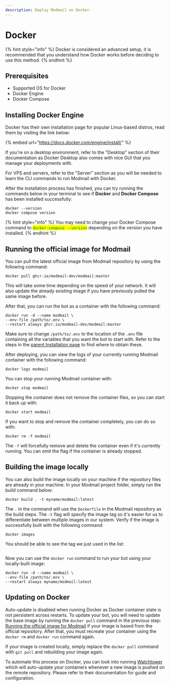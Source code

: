 ```yaml
---
description: Deploy Modmail on Docker.
---
```


# Docker

{% hint style="info" %}
Docker is considered an advanced setup, it is recommended that you understand how Docker works before deciding to use this method.
{% endhint %}

## Prerequisites

* Supported OS for Docker
* Docker Engine
* Docker Compose

## Installing Docker Engine

Docker has their own installation page for popular Linux-based distros, read them by visiting the link below:

{% embed url="https://docs.docker.com/engine/install/" %}

If you're on a desktop environment, refer to the "Desktop" section of their documentation as Docker Desktop also comes with nice GUI that you manage your deployments with.

For VPS and servers, refer to the "Server" section as you will be needed to learn the CLI commands to run Modmail with Docker.

After the installation process has finished, you can try running the commands below in your terminal to see if **Docker** and **Docker Compose** has been installed successfully:

```docker
docker --version
docker compose version
```

{% hint style="info" %}
You may need to change your Docker Compose command to <mark style="color:green;">`docker-compose --version`</mark> depending on the version you have installed.
{% endhint %}

## Running the official image for Modmail

You can pull the latest official image from Modmail repository by using the following command:

```docker
docker pull ghcr.io/modmail-dev/modmail:master
```

This will take some time depending on the speed of your network. It will also update the already existing image if you have previously pulled the same image before.

After that, you can run the bot as a container with the following command:

```docker
docker run -d --name modmail \
--env-file /path/to/.env \
--restart always ghcr.io/modmail-dev/modmail:master
```

Make sure to change `/path/to/.env` to the location of the `.env` file containing all the variables that you want the bot to start with. Refer to the steps in the [parent Installation page](../#preparing-your-environmental-variables) to find where to obtain these.

After deploying, you can view the logs of your currently running Modmail container with the following command:

```docker
docker logs modmail
```

You can stop your running Modmail container with:

```
docker stop modmail
```

Stopping the container does not remove the container files, so you can start it back up with:

```
docker start modmail
```

If you want to stop and remove the container completely, you can do so with:

```
docker rm -f modmail
```

The `-f` will forcefully remove and delete the container even if it's currently running. You can omit the flag if the container is already stopped.

## Building the image locally

You can also build the image locally on your machine if the repository files are already in your machine. In your Modmail project folder, simply run the build command below:

```
docker build . -t myname/modmail:latest
```

The `.` in the command will use the `Dockerfile` in the Modmail repository as the build steps. The `-t` flag will specify the image tag so it's easier for us to differentiate between multiple images in our system. Verify if the image is successfully built with the following command:

```
docker images
```

You should be able to see the tag we just used in the list:

<figure><img src="../../.gitbook/assets/image (4).png" alt=""><figcaption></figcaption></figure>

Now you can use the `docker run` command to run your bot using your locally-built image:

```docker
docker run -d --name modmail \
--env-file /path/to/.env \
--restart always myname/modmail:latest
```

## Updating on Docker

Auto-update is disabled when running Docker as Docker container state is not persistent across restarts. To update your bot, you will need to update the base image by running the `docker pull` command in the previous step: [Running the official image for Modmail](docker.md#running-the-official-image-for-modmail) if your image is based from the official repository. After that, you must recreate your container using the `docker rm` and `docker run` command again.

If your image is created locally, simply replace the `docker pull` command with `git pull` and rebuilding your image again.

To automate this process on Docker, you can look into running [Watchtower](https://containrrr.dev/watchtower/) which will auto-update your containers whenever a new image is pushed on the remote repository. Please refer to their documentation for guide and configuration.

